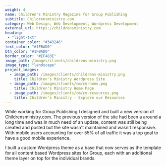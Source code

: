 ```yaml
---
weight: 4
name: Children's Ministry Magazine for Group Publishing
subtitle: Childrensministry.com
category: Web Design, Web Development, Wordpress Development
external_url: https://childrensministry.com
heading:
 - "light-txt"
container_color: "#343246"
text_color: "#1FBAD0"
btn_color: "#1FBAD0"
border_color: "#EF483E"
image_path: /images/clients/childrens-ministry.png
image_type: "landscape"
project_images:
  - image_path: /images/clients/childrens-ministry.png
    title: Children's Ministry Wordpress Site
  - image_path: /images/clients/cm/cm-home.png
    title: Children's Ministry Home Page
  - image_path: /images/clients/cm/cm-resources.png
    title: Children's Ministry - Explore our Resources
---
```


While working for Group Publishing I designed and built a new version of Childrensministry.com. The previous version of the site had been a around a long time and was in much need of an update, content was still being created and posted but the site wasn't maintained and wasn't responsive. With mobile users accounting for over 55% of all traffic it was a top goal to have a good mobile experience.

I built a custom Wordpress theme as a base that now serves as the template for all content based Wordpress sites for Group, each with an additional theme layer on top for the individual brands.